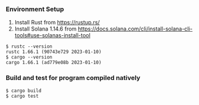 ### Environment Setup

1. Install Rust from https://rustup.rs/
2. Install Solana 1.14.6 from https://docs.solana.com/cli/install-solana-cli-tools#use-solanas-install-tool

```
$ rustc --version
rustc 1.66.1 (90743e729 2023-01-10) 
$ cargo --version
cargo 1.66.1 (ad779e08b 2023-01-10)  
```

### Build and test for program compiled natively

```
$ cargo build
$ cargo test
```

